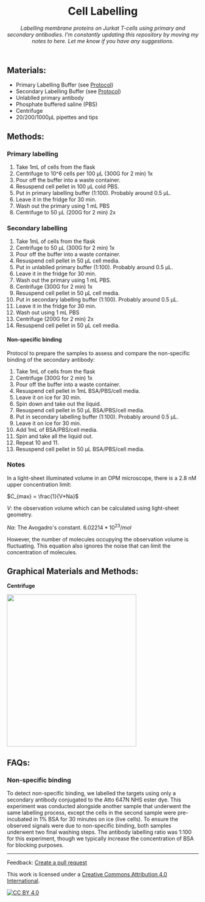<header>

<!--
  <<< Author notes: Course header >>>
  Include a 1280×640 image, course title in sentence case, and a concise description in emphasis.
  In your repository settings: enable template repository, add your 1280×640 social image, auto delete head branches.
  Add your open source license, GitHub uses MIT license.
-->

# Cell Labelling

_Labelling membrane proteins on Jurkat T-cells using primary and secondary antibodies. I'm constantly updating this repository by moving my notes to here. Let me know if you have any suggestions._

</header>

<!--
  <<< Author notes: Step 1 >>>
  Choose 3-5 steps for your course.
  The first step is always the hardest, so pick something easy!
  Link to docs.github.com for further explanations.
  Encourage users to open new tabs for steps!
-->

## Materials:
  - Primary Labelling Buffer (see [Protocol](https://github.com/astormic/Antibody_Dye_Conjugation/tree/main))
  - Secondary Labelling Buffer (see [Protocol](https://github.com/astormic/Antibody_Dye_Conjugation/tree/main))
  - Unlablled primary antibody
  - Phosphate buffered saline (PBS)
  - Centrifuge
  - 20/200/1000µL pipettes and tips

## Methods:
### Primary labelling
1. Take 1mL of cells from the flask
2. Centrifuge to 10^6 cells per 100 µL (300G for 2 min) 1x
3. Pour off the buffer into a waste container.
4. Resuspend cell pellet in 100 µL cold PBS.
5. Put in primary labelling buffer (1:100). Probably around 0.5 µL. 
6. Leave it in the fridge for 30 min.
7. Wash out the primary using 1 mL PBS
8. Centrifuge to 50 µL (200G for 2 min) 2x

### Secondary labelling
1. Take 1mL of cells from the flask
2. Centrifuge to 50 µL (300G for 2 min) 1x
3. Pour off the buffer into a waste container.
4. Resuspend cell pellet in 50 µL cell media.
5. Put in unlablled primary buffer (1:100). Probably around 0.5 µL. 
6. Leave it in the fridge for 30 min.
7. Wash out the primary using 1 mL PBS.
8. Centrifuge (300G for 2 min) 1x
9. Resuspend cell pellet in 50 µL cell media.
10. Put in secondary labelling buffer (1:100). Probably around 0.5 µL.
11. Leave it in the fridge for 30 min.
12. Wash out using 1 mL PBS
7. Centrifuge (200G for 2 min) 2x
8. Resuspend cell pellet in 50 µL cell media.

#### Non-specific binding
Protocol to prepare the samples to assess and compare the non-specific binding of the secondary antibody:
1. Take 1mL of cells from the flask
2. Centrifuge (300G for 2 min) 1x
3. Pour off the buffer into a waste container.
4. Resuspend cell pellet in 1mL BSA/PBS/cell media.
5. Leave it on ice for 30 min.
6. Spin down and take out the liquid.
7. Resuspend cell pellet in 50 µL BSA/PBS/cell media.
8. Put in secondary labelling buffer (1:100). Probably around 0.5 µL. 
9. Leave it on ice for 30 min.
10. Add 1mL of BSA/PBS/cell media.
11. Spin and take all the liquid out.
12. Repeat 10 and 11.
13. Resuspend cell pellet in 50 µL BSA/PBS/cell media.
    
### Notes
In a light-sheet illuminated volume in an OPM microscope, there is a 2.8 nM upper concentration limit:

$C_{max} = \frac{1}{V*Na}$

$V$: the observation volume which can be calculated using light-sheet geometry.

$Na$: The Avogadro's constant. $6.02214*10^23/mol$

However, the number of molecules occupying the observation volume is fluctuating. This equation also ignores the noise that can limit the concentration of molecules. 

## Graphical Materials and Methods:

**Centrifuge**

<img src="https://github.com/astormic/CellLabelling_JurkatTCells/blob/main/Centrifuge.jpg" width="340" height="400">

## FAQs:

### Non-specific binding
To detect non-specific binding, we labelled the targets using only a secondary antibody conjugated to the Atto 647N NHS ester dye. This experiment was conducted alongside another sample that underwent the same labelling process, except the cells in the second sample were pre-incubated in 1% BSA for 30 minutes on ice (live cells). To ensure the observed signals were due to non-specific binding, both samples underwent two final washing steps. The antibody labelling ratio was 1:100 for this experiment, though we typically increase the concentration of BSA for blocking purposes.
   
<footer>

<!--
  <<< Author notes: Footer >>>
  Add a link to get support, GitHub status page, code of conduct, license link.
-->

---

Feedback: [Create a pull request]()

This work is licensed under a
[Creative Commons Attribution 4.0 International][cc-by].

[![CC BY 4.0][cc-by-image]][cc-by]

[cc-by]: https://creativecommons.org/licenses/by/4.0/
[cc-by-image]: https://i.creativecommons.org/l/by/4.0/88x31.png
[cc-by-shield]: https://img.shields.io/badge/License-CC%20BY%204.0-lightgrey.svg

</footer>
